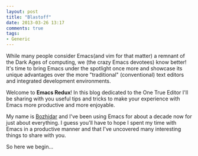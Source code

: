 ```yaml
---
layout: post
title: "Blastoff"
date: 2013-03-26 13:17
comments: true
tags:
- Generic
---
```


While many people consider Emacs(and vim for that matter) a remnant of
the Dark Ages of computing, we (the crazy Emacs devotees) know better!
It's time to bring Emacs under the spotlight once more and showcase
its unique advantages over the more "traditional" (conventional) text
editors and integrated development environments.

Welcome to **Emacs Redux**! In this blog dedicated to the One True
Editor I'll be sharing with you useful tips and tricks to make your
experience with Emacs more productive and more enjoyable.

My name is [Bozhidar](http://batsov.com/about) and I've been using
Emacs for about a decade now for just about everything. I guess you'll
have to hope I spent my time with Emacs in a productive manner and
that I've uncovered many interesting things to share with you.

So here we begin...
